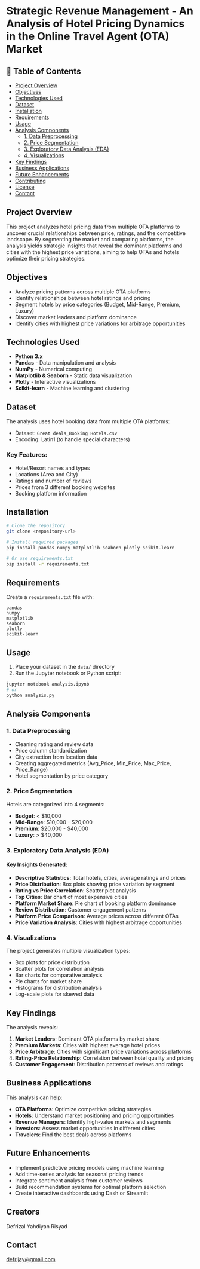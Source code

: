 # **Strategic Revenue Management** - An Analysis of Hotel Pricing Dynamics in the Online Travel Agent (OTA) Market

## 📑 Table of Contents

- [Project Overview](#project-overview)
- [Objectives](#objectives)
- [Technologies Used](#technologies-used)
- [Dataset](#dataset)
- [Installation](#installation)
- [Requirements](#requirements)
- [Usage](#usage)
- [Analysis Components](#analysis-components)
  - [1. Data Preprocessing](#1-data-preprocessing)
  - [2. Price Segmentation](#2-price-segmentation)
  - [3. Exploratory Data Analysis (EDA)](#3-exploratory-data-analysis-eda)
  - [4. Visualizations](#4-visualizations)
- [Key Findings](#key-findings)
- [Business Applications](#business-applications)
- [Future Enhancements](#future-enhancements)
- [Contributing](#contributing)
- [License](#license)
- [Contact](#contact)

## Project Overview

This project analyzes hotel pricing data from multiple OTA platforms to uncover crucial relationships between price, ratings, and the competitive landscape. By segmenting the market and comparing platforms, the analysis yields strategic insights that reveal the dominant platforms and cities with the highest price variations, aiming to help OTAs and hotels optimize their pricing strategies.

## Objectives

- Analyze pricing patterns across multiple OTA platforms
- Identify relationships between hotel ratings and pricing
- Segment hotels by price categories (Budget, Mid-Range, Premium, Luxury)
- Discover market leaders and platform dominance
- Identify cities with highest price variations for arbitrage opportunities

## Technologies Used

- **Python 3.x**
- **Pandas** - Data manipulation and analysis
- **NumPy** - Numerical computing
- **Matplotlib & Seaborn** - Static data visualization
- **Plotly** - Interactive visualizations
- **Scikit-learn** - Machine learning and clustering

## Dataset

The analysis uses hotel booking data from multiple OTA platforms:
- Dataset: `Great deals_Booking Hotels.csv`
- Encoding: Latin1 (to handle special characters)

### Key Features:
- Hotel/Resort names and types
- Locations (Area and City)
- Ratings and number of reviews
- Prices from 3 different booking websites
- Booking platform information

## Installation

```bash
# Clone the repository
git clone <repository-url>

# Install required packages
pip install pandas numpy matplotlib seaborn plotly scikit-learn

# Or use requirements.txt
pip install -r requirements.txt
```

## Requirements

Create a `requirements.txt` file with:
```
pandas
numpy
matplotlib
seaborn
plotly
scikit-learn
```

## Usage

1. Place your dataset in the `data/` directory
2. Run the Jupyter notebook or Python script:

```bash
jupyter notebook analysis.ipynb
# or
python analysis.py
```

## Analysis Components

### 1. Data Preprocessing
- Cleaning rating and review data
- Price column standardization
- City extraction from location data
- Creating aggregated metrics (Avg_Price, Min_Price, Max_Price, Price_Range)
- Hotel segmentation by price category

### 2. Price Segmentation
Hotels are categorized into 4 segments:
- **Budget**: < $10,000
- **Mid-Range**: $10,000 - $20,000
- **Premium**: $20,000 - $40,000
- **Luxury**: > $40,000

### 3. Exploratory Data Analysis (EDA)

#### Key Insights Generated:
- **Descriptive Statistics**: Total hotels, cities, average ratings and prices
- **Price Distribution**: Box plots showing price variation by segment
- **Rating vs Price Correlation**: Scatter plot analysis
- **Top Cities**: Bar chart of most expensive cities
- **Platform Market Share**: Pie chart of booking platform dominance
- **Review Distribution**: Customer engagement patterns
- **Platform Price Comparison**: Average prices across different OTAs
- **Price Variation Analysis**: Cities with highest arbitrage opportunities

### 4. Visualizations

The project generates multiple visualization types:
- Box plots for price distribution
- Scatter plots for correlation analysis
- Bar charts for comparative analysis
- Pie charts for market share
- Histograms for distribution analysis
- Log-scale plots for skewed data

## Key Findings

The analysis reveals:
1. **Market Leaders**: Dominant OTA platforms by market share
2. **Premium Markets**: Cities with highest average hotel prices
3. **Price Arbitrage**: Cities with significant price variations across platforms
4. **Rating-Price Relationship**: Correlation between hotel quality and pricing
5. **Customer Engagement**: Distribution patterns of reviews and ratings

## Business Applications

This analysis can help:
- **OTA Platforms**: Optimize competitive pricing strategies
- **Hotels**: Understand market positioning and pricing opportunities
- **Revenue Managers**: Identify high-value markets and segments
- **Investors**: Assess market opportunities in different cities
- **Travelers**: Find the best deals across platforms

## Future Enhancements

- Implement predictive pricing models using machine learning
- Add time-series analysis for seasonal pricing trends
- Integrate sentiment analysis from customer reviews
- Build recommendation systems for optimal platform selection
- Create interactive dashboards using Dash or Streamlit

## Creators

Defrizal Yahdiyan Risyad

## Contact

defrijay@gmail.com

